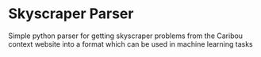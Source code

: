 # Skyscraper Parser
Simple python parser for getting skyscraper problems from the Caribou context website into a format which can be used in machine learning tasks